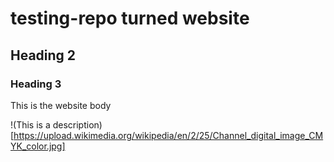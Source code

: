 # testing-repo turned website
## Heading 2
### Heading 3

This is the website body

!(This is a description)[https://upload.wikimedia.org/wikipedia/en/2/25/Channel_digital_image_CMYK_color.jpg]
